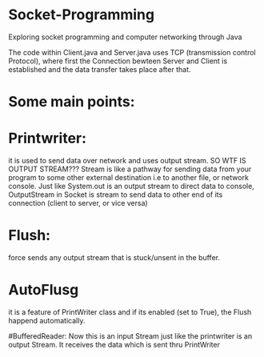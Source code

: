 # Socket-Programming
Exploring socket programming and computer networking through Java

The code within Client.java and Server.java uses TCP (transmission control Protocol), where first the Connection bewteen Server and Client is established and the data transfer takes place after that.
# Some main points:

# Printwriter:
it is used to send data over network and uses output stream. SO WTF IS OUTPUT STREAM???
Stream is like a pathway for sending data from your program to some other external destination i.e to another file, or network console. Just like System.out is an output stream to direct data to console, OutputStream in Socket is stream to send data to other end of its connection (client to server, or vice versa)

# Flush:
force sends any output stream that is stuck/unsent in the buffer.
# AutoFlusg
it is a feature of PrintWriter class and if its enabled (set to True), the Flush happend automatically.

#BufferedReader:
Now this is an input Stream just like the printwriter is an output Stream. It receives the data which is sent thru PrintWriter
